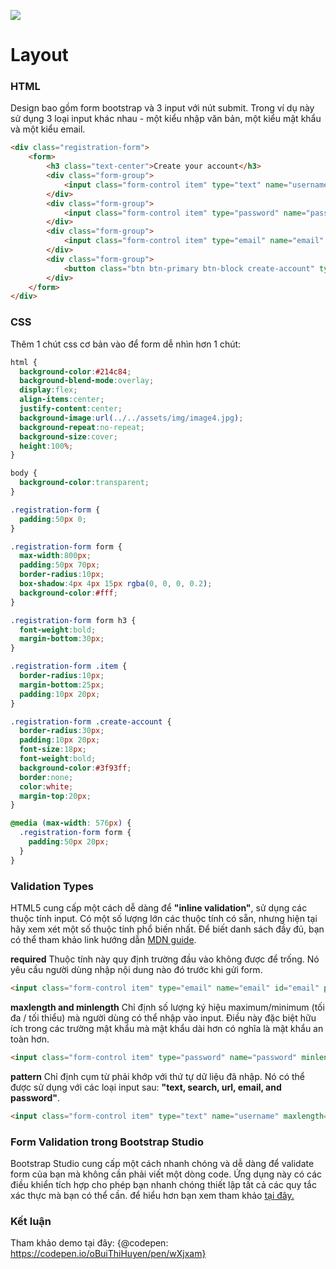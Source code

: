 ![](https://images.viblo.asia/86f411ce-16ed-456c-9ae3-24701751d92a.png)
# Layout
### HTML
Design bao gồm form bootstrap và 3 input với nút submit. Trong ví dụ này sử dụng 3 loại input khác nhau - một kiểu nhập văn bản, một kiểu mật khẩu và một kiểu email.
```html
<div class="registration-form">
    <form>
        <h3 class="text-center">Create your account</h3>
        <div class="form-group">
            <input class="form-control item" type="text" name="username" maxlength="15" minlength="4" pattern="^[a-zA-Z0-9_.-]*$" id="username" placeholder="Username" required>
        </div>
        <div class="form-group">
            <input class="form-control item" type="password" name="password" minlength="6" id="password" placeholder="Password" required>
        </div>
        <div class="form-group">
            <input class="form-control item" type="email" name="email" id="email" placeholder="Email" required>
        </div>
        <div class="form-group">
            <button class="btn btn-primary btn-block create-account" type="submit">Create Account</button>
        </div>
    </form>
</div>
```

### CSS
Thêm 1 chút css cơ bản vào để form dễ nhìn hơn 1 chút:
```css
html {
  background-color:#214c84;
  background-blend-mode:overlay;
  display:flex;
  align-items:center;
  justify-content:center;
  background-image:url(../../assets/img/image4.jpg);
  background-repeat:no-repeat;
  background-size:cover;
  height:100%;
}

body {
  background-color:transparent;
}

.registration-form {
  padding:50px 0;
}

.registration-form form {
  max-width:800px;
  padding:50px 70px;
  border-radius:10px;
  box-shadow:4px 4px 15px rgba(0, 0, 0, 0.2);
  background-color:#fff;
}

.registration-form form h3 {
  font-weight:bold;
  margin-bottom:30px;
}

.registration-form .item {
  border-radius:10px;
  margin-bottom:25px;
  padding:10px 20px;
}

.registration-form .create-account {
  border-radius:30px;
  padding:10px 20px;
  font-size:18px;
  font-weight:bold;
  background-color:#3f93ff;
  border:none;
  color:white;
  margin-top:20px;
}

@media (max-width: 576px) {
  .registration-form form {
    padding:50px 20px;
  }
}
```

### Validation Types
HTML5 cung cấp một cách dễ dàng để **"inline validation"**, sử dụng các thuộc tính input. Có một số lượng lớn các thuộc tính có sẵn, nhưng hiện tại hãy xem xét một số thuộc tính phổ biến nhất. 
Để biết danh sách đầy đủ, bạn có thể tham khảo link hướng dẫn [MDN guide](https://developer.mozilla.org/en-US/docs/Web/HTML/Element/input#Attributes).

**required**
Thuộc tính này quy định trường đầu vào không được để trống. Nó yêu cầu người dùng nhập nội dung nào đó trước khi gửi form.
```html
<input class="form-control item" type="email" name="email" id="email" placeholder="Email" required>
```

**maxlength and minlength**
Chỉ định số lượng ký hiệu maximum/minimum (tối đa / tối thiểu) mà người dùng có thể nhập vào input. Điều này đặc biệt hữu ích trong các trường mật khẩu mà mật khẩu dài hơn có nghĩa là mật khẩu an toàn hơn.
```html
<input class="form-control item" type="password" name="password" minlength="6" id="password" placeholder="Password" required>
```

**pattern**
Chỉ định cụm từ phải khớp với thứ tự dữ liệu đã nhập. Nó có thể được sử dụng với các loại input sau: **"text, search, url, email, and password"**.
```html
<input class="form-control item" type="text" name="username" maxlength="15" minlength="4" pattern="^[a-zA-Z0-9_.-]*$" id="username" placeholder="Username" required>
```

### Form Validation trong Bootstrap Studio
Bootstrap Studio cung cấp một cách nhanh chóng và dễ dàng để validate form của bạn mà không cần phải viết một dòng code. Ứng dụng này có các điều khiển tích hợp cho phép bạn nhanh chóng thiết lập tất cả các quy tắc xác thực mà bạn có thể cần.
để hiểu hơn bạn xem tham khảo [tại đây.](https://bootstrapstudio.io/tutorials/form-validation)

### Kết luận
Tham khảo demo tại đây: {@codepen: https://codepen.io/oBuiThiHuyen/pen/wXjxam}
